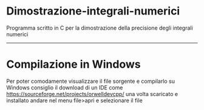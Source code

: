 # Dimostrazione-integrali-numerici
Programma scritto in C per la dimostrazione della precisione degli integrali numerici
***
# Compilazione in Windows
Per poter comodamente visualizzare il file sorgente e compilarlo su Windows consiglio il download di un IDE come https://sourceforge.net/projects/orwelldevcpp/ una volta scaricato e installato andare nel menu file>apri e selezionare il file 
